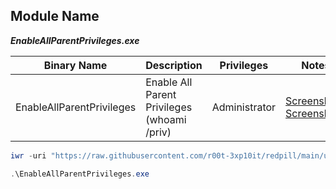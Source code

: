 ## Module Name
   <b><i>EnableAllParentPrivileges.exe</i></b>

|Binary Name|Description|Privileges|Notes|
|---|---|---|---|
|EnableAllParentPrivileges|Enable All Parent Privileges (whoami /priv)|Administrator|[Screenshot1](https://raw.githubusercontent.com/r00t-3xp10it/redpill/main/lib/EnableAllParentPrivileges/EnableAllParentPrivileges_priv.png)<br />[Screenshot2](https://raw.githubusercontent.com/r00t-3xp10it/redpill/main/lib/EnableAllParentPrivileges/EnableAllParentPrivileges_action.png)|

```powershell
iwr -uri "https://raw.githubusercontent.com/r00t-3xp10it/redpill/main/utils/EnableAllParentPrivileges.exe" -OutFile "EnableAllParentPrivileges.exe"
```

```powershell
.\EnableAllParentPrivileges.exe
```
